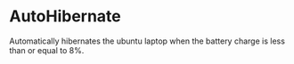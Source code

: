 # AutoHibernate
Automatically hibernates the ubuntu laptop when the battery charge is less than or equal to 8%.
